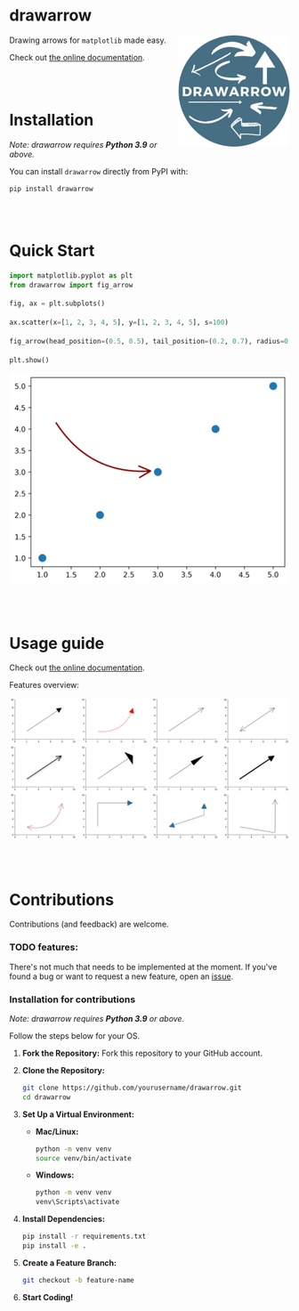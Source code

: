 # drawarrow

<img src="https://github.com/JosephBARBIERDARNAL/static/blob/main/python-libs/drawarrow/image.png?raw=true" alt="drawarrow logo" align="right" width="200px"/>

Drawing arrows for `matplotlib` made easy.

Check out [the online documentation](https://python-graph-gallery.com/drawarrow/).

<br><br>

# Installation

_Note: drawarrow requires **Python 3.9** or above._

You can install `drawarrow` directly from PyPI with:

```
pip install drawarrow
```

<br><br>

# Quick Start

```python
import matplotlib.pyplot as plt
from drawarrow import fig_arrow

fig, ax = plt.subplots()

ax.scatter(x=[1, 2, 3, 4, 5], y=[1, 2, 3, 4, 5], s=100)

fig_arrow(head_position=(0.5, 0.5), tail_position=(0.2, 0.7), radius=0.2, color="red")

plt.show()
```

![](https://github.com/JosephBARBIERDARNAL/drawarrow/blob/main/quick-start.png?raw=true)

<br><br>

# Usage guide

Check out [the online documentation](https://python-graph-gallery.com/drawarrow/).

Features overview:

![](overview.png)

<br><br>

# Contributions

Contributions (and feedback) are welcome.

### TODO features:

There's not much that needs to be implemented at the moment. If you've found a bug or want to request a new feature, open an [issue](https://github.com/JosephBARBIERDARNAL/drawarrow/issues).

### Installation for contributions

_Note: drawarrow requires **Python 3.9** or above._

Follow the steps below for your OS.

1. **Fork the Repository:**
   Fork this repository to your GitHub account.

2. **Clone the Repository:**

   ```bash
   git clone https://github.com/yourusername/drawarrow.git
   cd drawarrow
   ```

3. **Set Up a Virtual Environment:**

   - **Mac/Linux:**
     ```bash
     python -m venv venv
     source venv/bin/activate
     ```
   - **Windows:**
     ```cmd
     python -m venv venv
     venv\Scripts\activate
     ```

4. **Install Dependencies:**

   ```bash
   pip install -r requirements.txt
   pip install -e .
   ```

5. **Create a Feature Branch:**

   ```bash
   git checkout -b feature-name
   ```

6. **Start Coding!**

<br><br><br>
